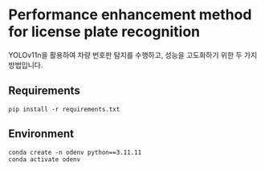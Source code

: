 # Performance enhancement method for license plate recognition

YOLOv11n을 활용하여 차량 번호판 탐지를 수행하고, 성능을 고도화하기 위한 두 가지 방법입니다.


## Requirements
```
pip install -r requirements.txt
```

## Environment
```
conda create -n odenv python==3.11.11
conda activate odenv
```
